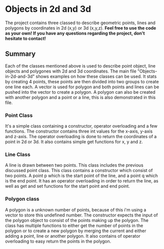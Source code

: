 # Objects in 2d and 3d

The project contains three classed to describe geometric points, lines and polygons by coordinates in 2d (x,y) or 3d (x,y,z).
**Feel free to use the code as your own! If you have any questions regarding the project, don't hesitate to contact!**

## Summary

Each of the classes mentioned above is used to describe point object, line objects and polygones with 2d and 3d coordinates. The main file "Objects-in-2d-and-3d" shows examples on how these classes can be used. 
It stats by creating 4 points, these points are then divided into two groups to create one line each. A vector is used for polygon and both points and lines can be pushed into the vector to create a polygon. 
A polygon can also be created with another polygon and a point or a line, this is also demonstrated in this file.

### Point Class

It's a simple class containing a constructor, operator overloading and a few functions. The constructor contains three int values for the x-axis, y-axis and z-axis. 
The operator overloading is done to return the coordinates of a point in 2d or 3d. It also contains simple get functions for x, y and z. 

### Line Class

A line is drawn between two points. This class includes the previous discussed point class. This class contains a constructor which consist of two points.
A point p which is the start point of the line, and a point q which is the end point. It has an operator overloading in order to return the line, as well as get and set functions for the start point and end point.

### Polygon class

A polygon is a unknown number of points, because of this i'm using a vector to store this undefined number. The constructor expects the input of the polygon object to consist of the points making up the polygon.
The class has multiple functions to either get the number of points in the polygon or to create a new polygon by merging the current and either adding a point, line or another polygon.
It also contains of operator overloading to easy return the points in the polygon. 
